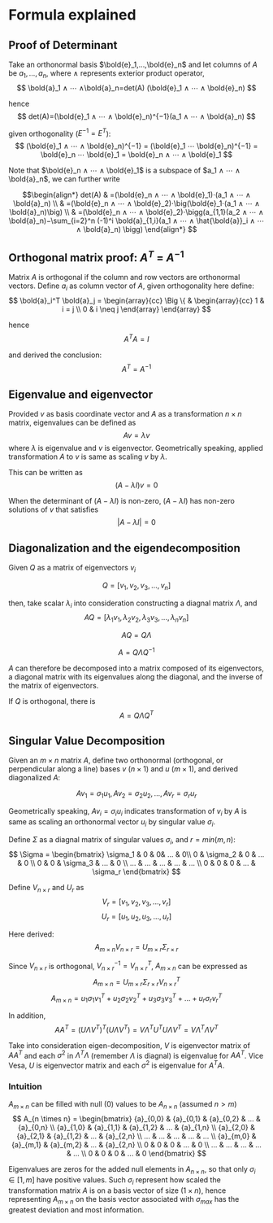 # Formula explained

## Proof of Determinant

Take an orthonormal basis $\bold{e}_1,…,\bold{e}_n$ and let columns of $A$ be $a_1,…,a_n$, where $∧$ represents exterior product operator,
$$
 \bold{a}_1 ∧ ⋯ ∧\bold{a}_n=det(A) (\bold{e}_1 ∧ ⋯ ∧ \bold{e}_n)
$$

hence
$$
det(A)=(\bold{e}_1 ∧ ⋯ ∧ \bold{e}_n)^{−1}(a_1 ∧ ⋯ ∧ \bold{a}_n)
$$

given orthogonality ($E^{-1}=E^T$):
$$
(\bold{e}_1 ∧ ⋯ ∧ \bold{e}_n)^{−1} = (\bold{e}_1 ⋯ \bold{e}_n)^{−1} = \bold{e}_n ⋯ \bold{e}_1 = \bold{e}_n ∧ ⋯ ∧ \bold{e}_1
$$

Note that $\bold{e}_n ∧ ⋯ ∧ \bold{e}_1$ is a subspace of $a_1 ∧ ⋯ ∧ \bold{a}_n$, we can further write

$$\begin{align*}
det(A)
& =(\bold{e}_n ∧ ⋯ ∧ \bold{e}_1)⋅(a_1 ∧ ⋯ ∧ \bold{a}_n) \\
& =(\bold{e}_n ∧ ⋯ ∧ \bold{e}_2)⋅\big(\bold{e}_1⋅(a_1 ∧ ⋯ ∧ \bold{a}_n)\big) \\
& =(\bold{e}_n ∧ ⋯ ∧ \bold{e}_2)⋅\bigg(a_{1,1}(a_2 ∧ ⋯ ∧ \bold{a}_n)−\sum_{i=2}^n (-1)^i \bold{a}_{1,i}(a_1 ∧ ⋯ ∧ \hat{\bold{a}}_i ∧ ⋯ ∧ \bold{a}_n) \bigg)
\end{align*}
$$

## Orthogonal matrix proof: $A^T$ = $A^{-1}$

Matrix $A$ is orthogonal if the column and row vectors are orthonormal vectors. Define $a_i$ as column vector of $A$, given orthogonality here define:
$$
 \bold{a}_i^T \bold{a}_j =
\begin{array}{cc}
  \Big \{ & 
    \begin{array}{cc}
      1 & i = j \\
      0 & i \neq j
    \end{array}
\end{array}
$$

hence
$$
A^T A = I
$$

and derived the conclusion:
$$
A^T = A^{-1}
$$

## Eigenvalue and eigenvector

Provided $v$ as basis coordinate vector and $A$ as a transformation $n\times n$ matrix, eigenvalues can be defined as
$$
A v = \lambda v
$$
where $\lambda$ is eigenvalue and $v$ is eigenvector. Geometrically speaking, applied transformation $A$ to $v$ is same as scaling $v$ by $\lambda$.

This can be written as
$$
(A - \lambda I) v = 0
$$

When the determinant of $(A - \lambda I)$ is non-zero, $(A - \lambda I)$ has non-zero solutions of $v$ that satisfies
$$
|A - \lambda I| = 0
$$

## Diagonalization and the eigendecomposition

Given $Q$ as a matrix of eigenvectors $v_i$

$$
Q = [v_1, v_2, v_3, ..., v_n]
$$

then, take scalar $\lambda_i$ into consideration constructing a diagnal matrix $\Lambda$, and 
$$
A Q = [\lambda_1 v_1, \lambda_2 v_2, \lambda_3 v_3, ..., \lambda_n v_n]
$$

$$
A Q = Q \Lambda
$$

$$
A = Q \Lambda Q^{-1}
$$

$A$ can therefore be decomposed into a matrix composed of its eigenvectors, a diagonal matrix with its eigenvalues along the diagonal, and the inverse of the matrix of eigenvectors.

If $Q$ is orthogonal, there is
$$
A = Q \Lambda Q^T
$$

## Singular Value Decomposition

Given an $m \times n$ matrix $A$, define two orthonormal (orthogonal, or perpendicular along a line) bases $v$ ($n \times 1$) and $u$ ($m \times 1$), and derived diagonalized $A$:

$$
A v_1 = \sigma_1 u_1, A v_2 = \sigma_2 u_2, ..., A v_r = \sigma_r u_r
$$

Geometrically speaking, $A v_i = \sigma_i u_i$ indicates transformation of $v_i$ by $A$ is same as scaling an orthonormal vector $u_i$ by singular value $\sigma_i$.

Define $\Sigma$ as a diagnal matrix of singular values $\sigma_i$, and $r=min(m,n)$:
$$
\Sigma = 
\begin{bmatrix}
\sigma_1 & 0 & 0& ... & 0\\
0 & \sigma_2 & 0 & ... & 0 \\
0 & 0 & \sigma_3 & ... & 0 \\
... & ... & ... & ... & ... \\
0 & 0 & 0 & ... & \sigma_r
\end{bmatrix}
$$

Define $V_{n \times r}$ and $U_r$ as
$$
V_r = [v_1, v_2, v_3, ..., v_r]
$$
$$
U_r = [u_1, u_2, u_3, ..., u_r]
$$

Here derived:
$$
A_{m \times n} V_{n \times r} = U_{m \times r} \Sigma_{r \times r}
$$

Since $V_{n \times r}$ is orthogonal, $V_{n \times r}^{-1} = V_{n \times r}^T$, $A_{m \times n}$ can be expressed as
$$
A_{m \times n} = U_{m \times r} \Sigma_{r \times r} V_{n \times r}^T
$$
$$
A_{m \times n} = u_1 \sigma_1 v_1^T + u_2 \sigma_2 v_2^T + u_3 \sigma_3 v_3^T + ... + u_r \sigma_r v_r^T
$$

In addition, 
$$
A A^T = (U \Lambda V^T)^T (U \Lambda V^T) = V \Lambda^T U^T U \Lambda V^T = V \Lambda^T \Lambda V ^T
$$

Take into consideration eigen-decomposition, $V$ is eigenvector matrix of $A A^T$ and each $\sigma^2$ in $\Lambda^T \Lambda$ (remember $\Lambda$ is diagnal) is eigenvalue for $A A^T$. Vice Vesa, $U$ is eigenvector matrix and each $\sigma^2$ is eigenvalue for $A^T A$.

### Intuition

$A_{m \times n}$ can be filled with null ($0$) values to be $A_{n \times n}$ (assumed $n \gt m$)
$$
A_{n \times n} =
\begin{bmatrix}
 {a}_{0,0} & {a}_{0,1} & {a}_{0,2} & ... & {a}_{0,n} \\
 {a}_{1,0} & {a}_{1,1} & {a}_{1,2} & ... & {a}_{1,n} \\
 {a}_{2,0} & {a}_{2,1} & {a}_{1,2} & ... & {a}_{2,n} \\
... & ... & ... & ... & ... \\
 {a}_{m,0} & {a}_{m,1} & {a}_{m,2} & ... & {a}_{2,n} \\
0 & 0 & 0 & ... & 0 \\
... & ... & ... & ... & ... \\
0 & 0 & 0 & ... & 0
\end{bmatrix}
$$

Eigenvalues are zeros for the added null elements in $A_{n \times n}$, so that only $\sigma_i \in [1, m]$ have positive values. Such $\sigma_i$ represent how scaled the transformation matrix $A$ is on a basis vector of size $(1 \times n)$, hence representing $A_{m \times n}$ on the basis vector associated with $\sigma_{max}$ has the greatest deviation and most information.
